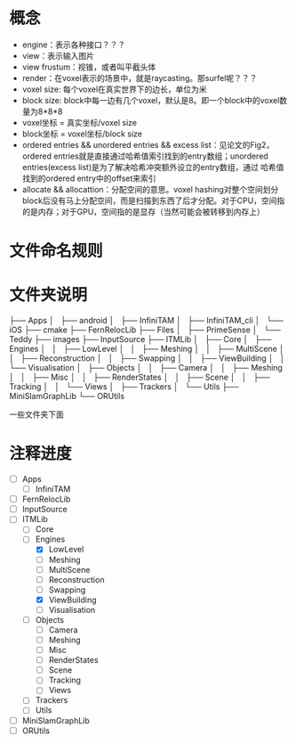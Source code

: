 # 概念
- engine：表示各种接口？？？
- view：表示输入图片
- view frustum：视锥，或者叫平截头体
- render：在voxel表示的场景中，就是raycasting。那surfel呢？？？
- voxel size: 每个voxel在真实世界下的边长，单位为米
- block size: block中每一边有几个voxel，默认是8。即一个block中的voxel数量为8\*8\*8
- voxel坐标 = 真实坐标/voxel size
- block坐标 = voxel坐标/block size
- ordered entries && unordered entries && excess list：见论文的Fig2，ordered entries就是直接通过哈希值索引找到的entry数组；unordered entries(excess list)是为了解决哈希冲突额外设立的entry数组，通过 哈希值找到的ordered entry中的offset来索引
- allocate && allocattion：分配空间的意思。voxel hashing对整个空间划分block后没有马上分配空间，而是扫描到东西了后才分配。对于CPU，空间指的是内存；对于GPU，空间指的是显存（当然可能会被转移到内存上）
# 文件命名规则

# 文件夹说明
├── Apps
│   ├── android
│   ├── InfiniTAM
│   ├── InfiniTAM_cli
│   └── iOS
├── cmake
├── FernRelocLib
├── Files
│   ├── PrimeSense
│   └── Teddy
├── images
├── InputSource
├── ITMLib
│   ├── Core
│   ├── Engines
│   │   ├── LowLevel
│   │   ├── Meshing
│   │   ├── MultiScene
│   │   ├── Reconstruction
│   │   ├── Swapping
│   │   ├── ViewBuilding
│   │   └── Visualisation
│   ├── Objects
│   │   ├── Camera
│   │   ├── Meshing
│   │   ├── Misc
│   │   ├── RenderStates
│   │   ├── Scene
│   │   ├── Tracking
│   │   └── Views
│   ├── Trackers
│   └── Utils
├── MiniSlamGraphLib
└── ORUtils

一些文件夹下面

# 注释进度

- [ ] Apps
    - [ ] InfiniTAM
- [ ] FernRelocLib
- [ ] InputSource
- [ ] ITMLib
    - [ ] Core
    - [ ] Engines
        - [x] LowLevel
        - [ ] Meshing
        - [ ] MultiScene
        - [ ] Reconstruction
        - [ ] Swapping
        - [x] ViewBuilding
        - [ ] Visualisation
    - [ ] Objects
        - [ ] Camera
        - [ ] Meshing
        - [ ] Misc
        - [ ] RenderStates
        - [ ] Scene
        - [ ] Tracking
        - [ ] Views
    - [ ] Trackers
    - [ ] Utils
- [ ] MiniSlamGraphLib
- [ ] ORUtils